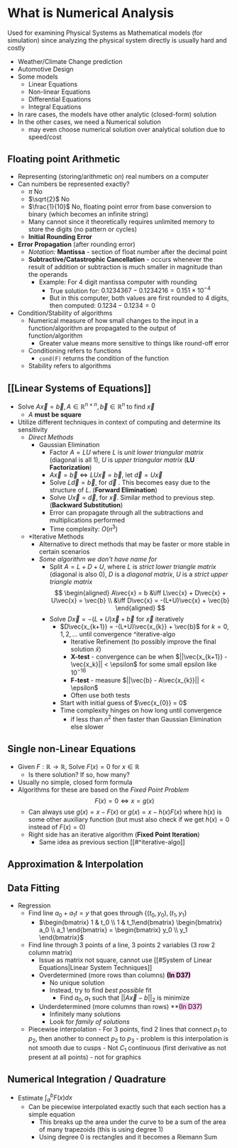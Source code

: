 # What is Numerical Analysis
Used for examining Physical Systems as Mathematical models (for simulation) since analyzing the physical system directly is usually hard and costly
- Weather/Climate Change prediction
- Automotive Design
- Some models
	- Linear Equations
	- Non-linear Equations
	- Differential Equations
	- Integral Equations
- In rare cases, the models have other analytic (closed-form) solution
- In the other cases, we need a Numerical solution
	- may even choose numerical solution over analytical solution due to speed/cost
## Floating point Arithmetic
- Representing (storing/arithmetic on) real numbers on a computer
- Can numbers be represented exactly?
	- $\pi$ No
	- $\sqrt{2}$ No
	- $\frac{1}{10}$ No, floating point error from base conversion to binary (which becomes an infinite string)
	- Many cannot since it theoretically requires unlimited memory to store the digits (no pattern or cycles)
	- **Initial Rounding Error**
- **Error Propagation** (after rounding error)
	- *Notation:* **Mantissa** - section of float number after the decimal point
	- **Subtractive/Catastrophic Cancellation** - occurs whenever the result of addition or subtraction is much smaller in magnitude than the operands
		- Example: For 4 digit mantissa computer with rounding
			- True solution for:
				$0.1234367 - 0.1234216 = 0.151 \times 10^{-4}$
			- But in this computer, both values are first rounded to 4 digits, then computed:
				$0.1234 - 0.1234 = 0$
- Condition/Stability of algorithms
	- Numerical measure of how small changes to the input in a function/algorithm are propagated to the output of function/algorithm
		- Greater value means more sensitive to things like round-off error
	- Conditioning refers to functions
		- `cond(F)` returns the condition of the function
	- Stability refers to algorithms
## [[Linear Systems of Equations]]
- Solve $A\vec{x} = \vec{b}, A \in \mathbb{R}^{n \times n}, \vec{b} \in \mathbb{R}^{n}$ to find $\vec{x}$
	- $A$ **must be square**
- Utilize different techniques in context of computing and determine its sensitivity
	- *Direct Methods*
		- Gaussian Elimination
			- Factor $A = LU$ where $L$ is *unit lower triangular matrix* (diagonal is all $1$), $U$ is *upper triangular matrix* (**LU Factorization**)
			- $A\vec{x} = \vec{b} \iff LU\vec{x} = \vec{b}$, let $\vec{d} = U\vec{x}$
			- Solve $L\vec{d} = \vec{b}$, for $\vec{d}$ . This becomes easy due to the structure of $L$. (**Forward Elimination**)
			- Solve $U\vec{x} = \vec{d}$, for $\vec{x}$. Similar method to previous step. (**Backward Substitution**)
			- Error can propagate through all the subtractions and multiplications performed
			- Time complexity: $O(n^3)$
	- *Iterative Methods
		- Alternative to direct methods that may be faster or more stable in certain scenarios
		- *Some algorithm we don't have name for*
			- Split $A = L + D + U$, where $L$ is *strict lower triangle matrix* (diagonal is also 0), $D$ is a *diagonal matrix*, $U$ is a *strict upper triangle matrix*
			  $$
			 \begin{aligned}
			 A\vec{x} = b
			 &\iff L\vec{x} + D\vec{x} + U\vec{x} = \vec{b} \\
			 &\iff D\vec{x} = -(L+U)\vec{x} + \vec{b}
			 \end{aligned}
			 $$
			- Solve $D\vec{x} = -(L+U)\vec{x} + \vec{b}$ for $\vec{x}$ iteratively
				- $D\vec{x_{k+1}} = -(L+U)\vec{x_{k}} + \vec{b}$ for $k = 0, 1, 2, \ldots$ until convergence ^iterative-algo
					- Iterative Refinement (to possibly improve the final solution $\hat{x}$)
					- **X-test** - convergence can be when $||\vec{x_{k+1}} - \vec{x_k}|| < \epsilon$ for some small epsilon like $10^{-16}$
					- **F-test** - measure $||\vec{b} - A\vec{x_{k}}|| < \epsilon$
					- Often use both tests
				- Start with initial guess of $\vec{x_{0}} = 0$
				- Time complexity hinges on how long until convergence
					- if less than $n^2$ then faster than Gaussian Elimination else slower
## Single non-Linear Equations
- Given $F: \mathbb{R} \rightarrow \mathbb{R}$, Solve $F(x) = 0$ for $x \in \mathbb{R}$
	- Is there solution? If so, how many?
- Usually no simple, closed form formula
- Algorithms for these are based on the *Fixed Point Problem*
	  $$
	 F(x) = 0 \iff x = g(x)
	 $$
	- Can always use $g(x) = x - F(x)$ or $g(x) = x - h(x)F(x)$ where h(x) is some other auxiliary function (but must also check if we get $h(x) = 0$ instead of $F(x) = 0$)
	- Right side has an iterative algorithm (**Fixed Point Iteration**)
		- Same idea as previous section [[#^iterative-algo]]
## Approximation & Interpolation
## Data Fitting 
- Regression
	- Find line $a_0 + a_1t = y$ that goes through $\{(t_0, y_0), (t_1, y_1\}$
		- $\begin{bmatrix} 1 & t_0 \\ 1 & t_1\end{bmatrix} \begin{bmatrix} a_0 \\ a_1 \end{bmatrix} = \begin{bmatrix} y_0 \\ y_1 \end{bmatrix}$
	- Find line through 3 points of a line, 3 points 2 variables (3 row 2 column matrix)
		- Issue as matrix not square, cannot use [[#System of Linear Equations|Linear System Techniques]]
		- Overdetermined (more rows than columns) **<mark style="background: #FFB8EBA6;">(In D37)</mark>**
			- No unique solution
			- Instead, try to find *best possible* fit
				- Find $a_0, a_1$ such that $||A\vec{x}-b||_2$ is minimize
		- Underdetermined (more columns than rows) **<mark style="background: #FFB8EBA6;">(In D37)</mark>
			- Infinitely many solutions
			- Look for *family of solutions*
	- Piecewise interpolation
			- For 3 points, find 2 lines that connect $p_1$ to $p_2$, then another to connect $p_2$ to $p_3$
				- problem is this interpolation is not smooth due to cusps
					- Not $C_1$ continuous (first derivative as not present at all points)
					- not for graphics
## Numerical Integration / Quadrature
- Estimate $\int_{a}^{b}F(x)dx$
	- Can be piecewise interpolated exactly such that each section has a simple equation
		- This breaks up the area under the curve to be a sum of the area of many trapezoids (this is using degree 1)
		- Using degree 0 is rectangles and it becomes a Riemann Sum